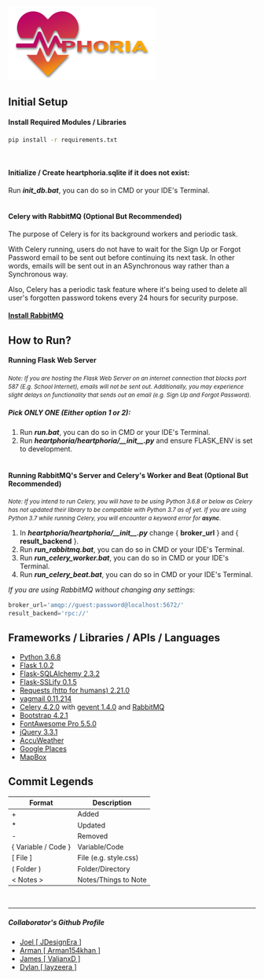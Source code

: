 <img src="heartphoria/static/images/logo/heartphoria_colored.png" />

Initial Setup
------
#### Install Required Modules / Libraries
```cmd
pip install -r requirements.txt
```
<br>

#### Initialize / Create heartphoria.sqlite if it does not exist:
Run ***init_db.bat***, you can do so in CMD or your IDE's Terminal.
<br><br>

#### Celery with RabbitMQ (Optional But Recommended)
<p>The purpose of Celery is for its background workers and periodic task.</p>
<p>
    With Celery running, users do not have to wait for the Sign Up or Forgot Password email to
    be sent out before continuing its next task.
    In other words, emails will be sent out in an ASynchronous way rather than a Synchronous way.
</p>
<p>
    Also, Celery has a periodic task feature where it's being used to delete all
    user's forgotten password tokens every 24 hours for security purpose.
</p>
 
#### <a href="https://www.rabbitmq.com/download.html">Install RabbitMQ</a>


How to Run?
------
#### Running Flask Web Server
*<small>
    <p>
        Note: If you are hosting the Flask Web Server on an internet connection that blocks port 587 (E.g. School Internet),
        emails will not be sent out.
        Additionally, you may experience slight delays on functionality that sends out an email (e.g. Sign Up and Forgot Password).
    </p>
</small>*

##### Pick ONLY ONE (Either option 1 or 2):
1. Run ***run.bat***, you can do so in CMD or your IDE's Terminal.
2. Run ***heartphoria/heartphoria/\_\_init\_\_.py*** and ensure FLASK_ENV is set to development.
<br><br>

#### Running RabbitMQ's Server and Celery's Worker and Beat (Optional But Recommended)
*<small>
    <p>
        Note: If you intend to run Celery, you will have to be using Python 3.6.8 or below
        as Celery has not updated their library to be compatible with Python 3.7 as of yet.
        If you are using Python 3.7 while running Celery, you will encounter a keyword error for <b>async</b>.
    </p>
</small>*

1. In ***heartphoria/heartphoria/\_\_init\_\_.py*** change { **broker_url** } and { **result_backend** }.
2. Run ***run_rabbitmq.bat***, you can do so in CMD or your IDE's Terminal.
3. Run ***run_celery_worker.bat***, you can do so in CMD or your IDE's Terminal.
4. Run ***run_celery_beat.bat***, you can do so in CMD or your IDE's Terminal.

*If you are using RabbitMQ without changing any settings*:
```python
broker_url='amqp://guest:password@localhost:5672/'
result_backend='rpc://'
```


Frameworks / Libraries / APIs / Languages
------
* [Python 3.6.8](https://www.python.org/)
* [Flask 1.0.2](http://flask.pocoo.org/)
* [Flask-SQLAlchemy 2.3.2](http://flask-sqlalchemy.pocoo.org)
* [Flask-SSLify 0.1.5](https://github.com/kennethreitz/flask-sslify)
* [Requests (http for humans) 2.21.0](https://github.com/requests/requests/)
* [yagmail 0.11.214](https://github.com/kootenpv/yagmail)
* [Celery 4.2.0](http://docs.celeryproject.org/en/latest/index.html) with
    [gevent 1.4.0](https://github.com/gevent/gevent/) and
    [RabbitMQ](https://www.rabbitmq.com/)
* [Bootstrap 4.2.1](https://getbootstrap.com/)
* [FontAwesome Pro 5.5.0](https://fontawesome.com/)
* [jQuery 3.3.1](https://code.jquery.com/)
* [AccuWeather](https://developer.accuweather.com)
* [Google Places](https://cloud.google.com/maps-platform/places/)
* [MapBox](https://www.mapbox.com/)


Commit Legends
------
| Format | Description |
|--------|-------------|
| + | Added |
| * | Updated |
| - | Removed |
| { Variable / Code } | Variable/Code
| \[ File ] | File (e.g. style.css) |
| ( Folder ) | Folder/Directory |
| < Notes > | Notes/Things to Note |
<br>

------
##### Collaborator's Github Profile
* [Joel [ JDesignEra ]](https://github.com/JDesignEra)
* [Arman [ Arman154khan ]](https://github.com/Arman154khan)
* [James [ ValianxD ]](https://github.com/ValianxD)
* [Dylan [ layzeera ]](https://github.com/layzeera)